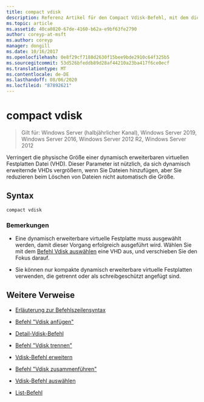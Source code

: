 ```yaml
---
title: compact vdisk
description: Referenz Artikel für den Compact Vdisk-Befehl, mit dem die physische Größe einer dynamisch erweiterbaren virtuellen Festplatten Datei (VHD) reduziert wird.
ms.topic: article
ms.assetid: 40ca0820-67de-4160-b62a-e9bf63fe2790
author: coreyp-at-msft
ms.author: coreyp
manager: dongill
ms.date: 10/16/2017
ms.openlocfilehash: 0e8f29cf7188d2630f15bee9bde2910c64f325b5
ms.sourcegitcommit: 53d526bfeddb89d28af44210a23ba417f6ce0ecf
ms.translationtype: MT
ms.contentlocale: de-DE
ms.lasthandoff: 08/06/2020
ms.locfileid: "87892621"
---
```

# <a name="compact-vdisk"></a>compact vdisk

> Gilt für: Windows Server (halbjährlicher Kanal), Windows Server 2019, Windows Server 2016, Windows Server 2012 R2, Windows Server 2012

Verringert die physische Größe einer dynamisch erweiterbaren virtuellen Festplatten Datei (VHD). Dieser Parameter ist nützlich, da sich dynamisch erweiternde VHDs vergrößern, wenn Sie Dateien hinzufügen, aber Sie reduzieren beim Löschen von Dateien nicht automatisch die Größe.

## <a name="syntax"></a>Syntax

```
compact vdisk
```

### <a name="remarks"></a>Bemerkungen

- Eine dynamisch erweiterbare virtuelle Festplatte muss ausgewählt werden, damit dieser Vorgang erfolgreich ausgeführt wird. Wählen Sie mit dem [Befehl Vdisk auswählen](select-vdisk.md) eine VHD aus, und verschieben Sie den Fokus darauf.

- Sie können nur kompakte dynamisch erweiterbare virtuelle Festplatten verwenden, die getrennt oder als schreibgeschützt angefügt sind.

## <a name="additional-references"></a>Weitere Verweise

- [Erläuterung zur Befehlszeilensyntax](command-line-syntax-key.md)

- [Befehl "Vdisk anfügen"](attach-vdisk.md)

- [Detail-Vdisk-Befehl](detail-vdisk.md)

- [Befehl "Vdisk trennen"](detach-vdisk.md)

- [Vdisk-Befehl erweitern](expand-vdisk.md)

- [Befehl "Vdisk zusammenführen"](merge-vdisk.md)

- [Vdisk-Befehl auswählen](select-vdisk.md)

- [List-Befehl](list.md)
